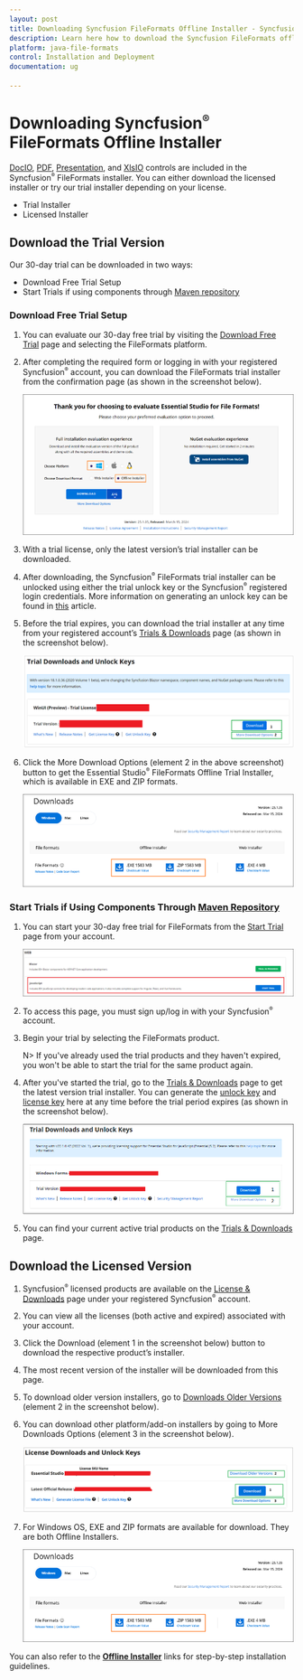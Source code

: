 ```yaml
---
layout: post
title: Downloading Syncfusion FileFormats Offline Installer - Syncfusion
description: Learn here how to download the Syncfusion FileFormats offline installer from our Syncfusion website with a license.
platform: java-file-formats
control: Installation and Deployment
documentation: ug

---
```


# Downloading Syncfusion<sup style="font-size:70%">&reg;</sup> FileFormats Offline Installer

[DocIO](https://www.syncfusion.com/word-framework/net), [PDF](https://www.syncfusion.com/pdf-framework/net), [Presentation](https://www.syncfusion.com/powerpoint-framework/net), and [XlsIO](https://www.syncfusion.com/excel-framework/net) controls are included in the Syncfusion<sup style="font-size:70%">&reg;</sup> FileFormats installer. You can either download the licensed installer or try our trial installer depending on your license.

   - Trial Installer
   - Licensed Installer


## Download the Trial Version

Our 30-day trial can be downloaded in two ways:

   * Download Free Trial Setup
   * Start Trials if using components through [Maven repository](https://jars.syncfusion.com)

### Download Free Trial Setup

1. You can evaluate our 30-day free trial by visiting the [Download Free Trial](https://www.syncfusion.com/downloads) page and selecting the FileFormats platform.
2. After completing the required form or logging in with your registered Syncfusion<sup style="font-size:70%">®</sup> account, you can download the FileFormats trial installer from the confirmation page (as shown in the screenshot below).

																																							   
																																																												
   
   ![Trial and downloads of Syncfusion<sup style="font-size:70%">&reg;</sup> Essential Studio<sup style="font-size:70%">&reg;</sup>](images/trial-confirmation.png)

3. With a trial license, only the latest version’s trial installer can be downloaded.
4. After downloading, the Syncfusion<sup style="font-size:70%">&reg;</sup> FileFormats trial installer can be unlocked using either the trial unlock key or the Syncfusion<sup style="font-size:70%">&reg;</sup> registered login credentials. More information on generating an unlock key can be found in [this](https://www.syncfusion.com/kb/8069/how-to-generate-unlock-key-for-essentials-studio-products) article.
5. Before the trial expires, you can download the trial installer at any time from your registered account’s [Trials & Downloads](https://www.syncfusion.com/account/manage-trials/downloads) page (as shown in the screenshot below).

   ![Trial and downloads of Syncfusion<sup style="font-size:70%">&reg;</sup> Essential Studio<sup style="font-size:70%">&reg;</sup>](images/trial-download.png)

6. Click the More Download Options (element 2 in the above screenshot) button to get the Essential Studio<sup style="font-size:70%">&reg;</sup> FileFormats Offline Trial Installer, which is available in EXE and ZIP formats.

   ![License and downloads of Syncfusion<sup style="font-size:70%">&reg;</sup> Essential Studio<sup style="font-size:70%">&reg;</sup>](images/start-trial-download-offline-installer.png)

### Start Trials if Using Components Through [Maven Repository](https://jars.syncfusion.com)

1. You can start your 30-day free trial for FileFormats from the [Start Trial](https://www.syncfusion.com/account/manage-trials/start-trials) page from your account.

   ![Trial and downloads of Syncfusion<sup style="font-size:70%">&reg;</sup> Essential Studio<sup style="font-size:70%">&reg;</sup>](images/start-trial-download.png)

2. To access this page, you must sign up/log in with your Syncfusion<sup style="font-size:70%">&reg;</sup> account.
3. Begin your trial by selecting the FileFormats product.

   N> If you've already used the trial products and they haven't expired, you won't be able to start the trial for the same product again.

4. After you've started the trial, go to the [Trials & Downloads](https://www.syncfusion.com/account/manage-trials/downloads) page to get the latest version trial installer. You can generate the [unlock key](https://www.syncfusion.com/kb/8069/how-to-generate-unlock-key-for-essentials-studio-products) and [license key](https://help.syncfusion.com/document-processing/licensing/how-to-generate) here at any time before the trial period expires (as shown in the screenshot below).

   ![License and downloads of Syncfusion<sup style="font-size:70%">&reg;</sup> Essential Studio<sup style="font-size:70%">&reg;</sup>](images/start-trial-download-installer.png)

5. You can find your current active trial products on the [Trials & Downloads](https://www.syncfusion.com/account/manage-trials/downloads) page.
   

## Download the Licensed Version

1. Syncfusion<sup style="font-size:70%">&reg;</sup> licensed products are available on the [License & Downloads](https://www.syncfusion.com/account/downloads) page under your registered Syncfusion<sup style="font-size:70%">&reg;</sup> account.
2. You can view all the licenses (both active and expired) associated with your account.
3. Click the Download (element 1 in the screenshot below) button to download the respective product’s installer.
4. The most recent version of the installer will be downloaded from this page.
5. To download older version installers, go to [Downloads Older Versions](https://www.syncfusion.com/account/downloads/studio) (element 2 in the screenshot below).
6. You can download other platform/add-on installers by going to More Downloads Options (element 3 in the screenshot below).

   ![License and downloads of Syncfusion<sup style="font-size:70%">&reg;</sup> Essential Studio<sup style="font-size:70%">&reg;</sup>](images/license-download.png)

7. For Windows OS, EXE and ZIP formats are available for download. They are both Offline Installers.

   ![License and downloads of Syncfusion<sup style="font-size:70%">&reg;</sup> Essential Studio<sup style="font-size:70%">&reg;</sup>](images/start-trial-download-offline-installer.png)

You can also refer to the [**Offline Installer**](https://help.syncfusion.com/java-file-formats/installation/offline-installer/how-to-install) links for step-by-step installation guidelines.